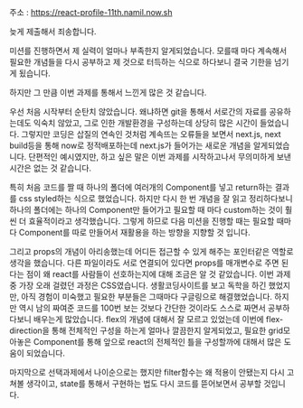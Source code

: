 주소 : https://react-profile-11th.namil.now.sh

 늦게 제출해서 죄송합니다. 

미션를 진행하면서 제 실력이 얼마나 부족한지 알게되었습니다. 모를때 마다 계속해서 필요한 개념들을 다시 공부하고 제 것으로
터득하는 식으로 하다보니 결국 기한을 넘기게 됬습니다.

하지만 그 만큼 이번 과제를 통해서 느낀게 많은 것 같습니다.

우선 처음 시작부터 순탄치 않았습니다. 왜냐하면 git을 통해서 서로간의 자료를 공유하는데도 익숙치 않았고, 그로 인한 개발환경을 구성하는데 상당히 많은 시간이 들었습니다. 그렇지만 코딩은 삽질의 연속인 것처럼 계속뜨는 오류들을 보면서 next.js, next build등을 통해 now로 정적배포하는데 next.js가 들어가는 새로운 개념을 알게되었습니다. 단편적인 예시였지만, 하고 싶은 말은 이번 과제를 시작하고나서 무의미하게 보낸 시간은 없는 것 같습니다. 

특히 처음 코드를 짤 때 하나의 폴더에 여러개의 Component를 넣고 return하는 결과를 css styled하는 식으로 했었습니다. 하지만 다시 한 번 개념을 잘 읽고 정리하다보니 하나의 폴더에는 하나의 Component만 들어가고 필요할 때 마다 custom하는 것이 훨씬 더 효율적이라고 생각했습니다. 그렇게 하므로 다음 미션을 진행할 때는 필요할 때마다 Component를 따로 만들어서 재활용을 하는 방향을 지향할 것 입니다.

그리고 props의 개념이 아리송했는데 어디든 접근할 수 있게 해주는 포인터같은 역할로 생각을 했습니다. 다른 파일이라도 서로 연결되어 있다면 props를 매개변수로 주면 된다는 점이 왜 react를 사람들이 선호하는지에 대해 조금은 알 것 같았습니다. 이번 과제중 가장 오래 걸렸던 과정은 CSS였습니다. 생활코딩사이트를 보고 독학을 하긴 했었지만, 아직 경험이 미숙했고 필요한 부분들은 그때마다 구글링으로 해결했었습니다. 하지만 역시 남의 짜여준 코드를 100번 보는 것보다 간단한 것이라도 스스로 짜면서 공부하다보니 배우는게 많았습니다. flex의 개념에 대해서 잘 모르고 있었는데 이번에 flex-direction을 통해 전체적인 구성을 하는게 얼마나 깔끔한지 알게되었고, 필요한 grid모아놓은 Component를 통해 앞으로 react의 전체적인 틀을 구성할까에 대해서 많은 도움이 되었습니다.

마지막으로 선택과제에서 나이순으로는 했지만 filter함수는 왜 적용이 안됐는지 다시 고쳐볼 생각이고, state를 통해서 구현하는 법도 다시 코드를 뜯어보면서 공부할 것입니다.
